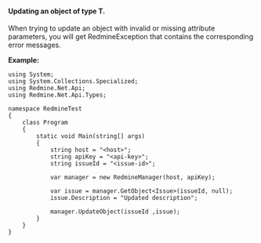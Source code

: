 #### Updating an object of type T. ####

When trying to update an object with invalid or missing attribute parameters, you will get RedmineException that contains the corresponding error messages.

**Example:**

```
using System;
using System.Collections.Specialized;
using Redmine.Net.Api;
using Redmine.Net.Api.Types;

namespace RedmineTest
{
    class Program
    {
        static void Main(string[] args)
        {
            string host = "<host>";
            string apiKey = "<api-key>";
            string issueId = "<issue-id>";

            var manager = new RedmineManager(host, apiKey);

            var issue = manager.GetObject<Issue>(issueId, null);
            issue.Description = "Updated description"; 

            manager.UpdateObject(issueId ,issue);
        }
    }
}
```